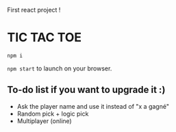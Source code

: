 First react project !

# TIC TAC TOE

`npm i`

`npm start` to launch on your browser.

## To-do list if you want to upgrade it :)
- Ask the player name and use it instead of "x a gagné"
- Random pick + logic pick
- Multiplayer (online)
